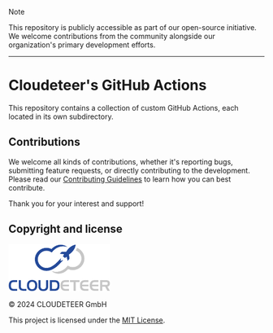 > [!NOTE]
> This repository is publicly accessible as part of our open-source initiative. We welcome contributions from the community alongside our organization's primary development efforts.

---

# Cloudeteer's GitHub Actions

This repository contains a collection of custom GitHub Actions, each located in its own subdirectory.

## Contributions

We welcome all kinds of contributions, whether it's reporting bugs, submitting feature requests, or directly contributing to the development. Please read our [Contributing Guidelines](./CONTRIBUTING.md) to learn how you can best contribute.

Thank you for your interest and support!

## Copyright and license

<img width=200 alt="Logo" src="https://raw.githubusercontent.com/cloudeteer/cdt-public/main/img/cdt_logo_orig_4c.svg">

© 2024 CLOUDETEER GmbH

This project is licensed under the [MIT License](LICENSE).
